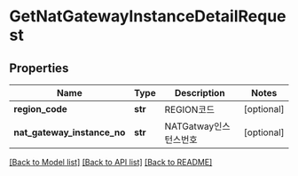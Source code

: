 # GetNatGatewayInstanceDetailRequest

## Properties
Name | Type | Description | Notes
------------ | ------------- | ------------- | -------------
**region_code** | **str** | REGION코드 | [optional] 
**nat_gateway_instance_no** | **str** | NATGatway인스턴스번호 | [optional] 

[[Back to Model list]](../README.md#documentation-for-models) [[Back to API list]](../README.md#documentation-for-api-endpoints) [[Back to README]](../README.md)


